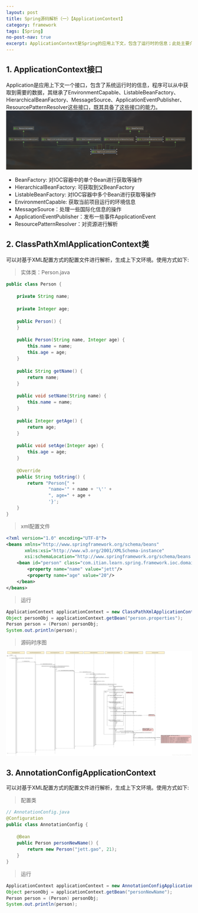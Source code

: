 ```yaml
---
layout: post
title: Spring源码解析（一）【ApplicationContext】
category: framework
tags: [Spring]
no-post-nav: true
excerpt: ApplicationContext是Spring的应用上下文，包含了运行时的信息；此处主要介绍ClassPathXmlApplicationContext和AnnotationConfigApplicationContext。
---
```


## 1. ApplicationContext接口

Application是应用上下文一个接口，包含了系统运行时的信息，程序可以从中获取到需要的数据，其继承了EnvironmentCapable、ListableBeanFactory、HierarchicalBeanFactory、MessageSource、ApplicationEventPublisher、ResourcePatternResolver这些接口，既其具备了这些接口的能力。
![ApplicationContext继承图](/assets/images/posts/java/spring/framework/source/2020-05-06-1/application_context.png)


* BeanFactory: 对IOC容器中的单个Bean进行获取等操作
* HierarchicalBeanFactory: 可获取到父BeanFactory
* ListableBeanFactory: 对IOC容器中多个Bean进行获取等操作
* EnvironmentCapable: 获取当前项目运行的环境信息
* MessageSource：处理一些国际化信息的操作
* ApplicationEventPublisher：发布一些事件ApplicationEvent
* ResourcePatternResolver：对资源进行解析


## 2. ClassPathXmlApplicationContext类

可以对基于XML配置方式的配置文件进行解析，生成上下文环境。使用方式如下:

> 实体类：Person.java
```java
public class Person {

    private String name;

    private Integer age;

    public Person() {
    }

    public Person(String name, Integer age) {
        this.name = name;
        this.age = age;
    }

    public String getName() {
        return name;
    }

    public void setName(String name) {
        this.name = name;
    }

    public Integer getAge() {
        return age;
    }

    public void setAge(Integer age) {
        this.age = age;
    }

    @Override
    public String toString() {
        return "Person{" +
                "name='" + name + '\'' +
                ", age=" + age +
                '}';
    }
}
```

> xml配置文件

```xml
<?xml version="1.0" encoding="UTF-8"?>
<beans xmlns="http://www.springframework.org/schema/beans"
       xmlns:xsi="http://www.w3.org/2001/XMLSchema-instance"
       xsi:schemaLocation="http://www.springframework.org/schema/beans http://www.springframework.org/schema/beans/spring-beans.xsd">
    <bean id="person" class="com.itian.learn.spring.framework.ioc.domain.Person">
        <property name="name" value="jett"/>
        <property name="age" value="20"/>
    </bean>
</beans>
```



> 运行

```java
ApplicationContext applicationContext = new ClassPathXmlApplicationContext("beans.xml");
Object personObj = applicationContext.getBean("person.properties");
Person person = (Person) personObj;
System.out.println(person);
```

> 源码时序图

![ClassPathXmlApplicationContext时序图](/assets/images/posts/java/spring/framework/source/2020-05-06-1/classpathxmlapplication_1.png)



## 3. AnnotationConfigApplicationContext

可以对基于XML配置方式的配置文件进行解析，生成上下文环境。使用方式如下:

> 配置类

```java
// AnnotationConfig.java
@Configuration
public class AnnotationConfig {

    @Bean
    public Person personNewName() {
        return new Person("jett.gao", 21);
    }
}
```

> 运行

```java
ApplicationContext applicationContext = new AnnotationConfigApplicationContext(AnnotationConfig.class);
Object personObj = applicationContext.getBean("personNewName");
Person person = (Person) personObj;
System.out.println(person);
```

